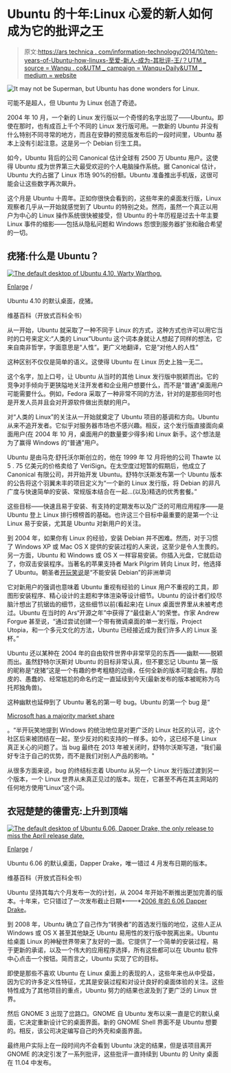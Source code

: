 # Ubuntu 的十年:Linux 心爱的新人如何成为它的批评之王

> 原文:[https://ars technica . com/information-technology/2014/10/ten-years-of-Ubuntu-how-linuxs-至爱-新人-成为-其批评-王/？UTM _ source = Wanqu . co&UTM _ campaign = Wanqu+Daily&UTM _ medium = website](https://arstechnica.com/information-technology/2014/10/ten-years-of-ubuntu-how-linuxs-beloved-newcomer-became-its-criticized-king/?utm_source=wanqu.co&utm_campaign=Wanqu+Daily&utm_medium=website)

![It may not be Superman, but Ubuntu has done wonders for Linux. ](../Images/5a8874a104252283d77e09ed1ed3df27.png)



可能不是超人，但 Ubuntu 为 Linux 创造了奇迹。





2004 年 10 月，一个新的 Linux 发行版以一个奇怪的名字出现了——Ubuntu。即使在那时，也有成百上千个不同的 Linux 发行版可用。一款新的 Ubuntu 并没有什么特别不同寻常的地方，而且在安静的预览版发布后的一段时间里，Ubuntu 基本上没有引起注意。这是另一个 Debian 衍生工具。

如今，Ubuntu 背后的公司 Canonical 估计全球有 2500 万 Ubuntu 用户。这使得 Ubuntu 成为世界第三大最受欢迎的个人电脑操作系统。据 Canonical 估计，Ubuntu 大约占据了 Linux 市场 90%的份额。Ubuntu 准备推出手机版，这很可能会让这些数字再次飙升。

这个月是 Ubuntu 十周年。正如你很快会看到的，这些年来的桌面发行版，Linux 观察者几乎从一开始就感觉到了 Ubuntu 的特别之处。然而，虽然一个真正以用户为中心的 Linux 操作系统很快被接受，但 Ubuntu 的十年历程是过去十年主要 Linux 事件的缩影——包括从隐私问题和 Windows 怨恨到服务器扩张和融合希望的一切。

## 疣猪:什么是 Ubuntu？

[![The default desktop of Ubuntu 4.10, Warty Warthog.](../Images/efe90087803739c87aae88db26079818.png)](http://upload.wikimedia.org/wikipedia/commons/d/d0/Ubuntu-desktop-2-410-20080706.png)

[Enlarge](http://upload.wikimedia.org/wikipedia/commons/d/d0/Ubuntu-desktop-2-410-20080706.png) /

Ubuntu 4.10 的默认桌面，疣猪。

维基百科（开放式百科全书）





从一开始，Ubuntu 就采取了一种不同于 Linux 的方式，这种方式也许可以用它当时的口号来定义:“人类的 Linux”Ubuntu 这个词本身就让人想起了同样的想法，它来自南非哲学，字面意思是“人性”。更广义地翻译，它是“对他人的人性”

这种区别不仅仅是简单的语义。这使得 Ubuntu 在 Linux 历史上独一无二。

这个名字，加上口号，让 Ubuntu 从当时的其他 Linux 发行版中脱颖而出。它的竞争对手倾向于更狭隘地关注开发者和企业用户想要什么，而不是“普通”桌面用户可能需要什么。例如，Fedora 采取了一种非常不同的方法，针对的是那些同时也是开发人员并且会对开源软件做出贡献的用户。

对“人类的 Linux”的关注从一开始就奠定了 Ubuntu 项目的基调和方向。Ubuntu 从来不追开发者。它似乎对服务器市场也不感兴趣。相反，这个发行版直接面向桌面用户(在 2004 年 10 月，桌面用户的数量要少得多)和 Linux 新手。这个想法是为了赢得 Windows 的“普通”用户。

Ubuntu 是由马克·舒托沃尔斯创立的，他在 1999 年 12 月将他的公司 Thawte 以 5 . 75 亿美元的价格卖给了 VeriSign。在太空度过短暂的假期后，他成立了 Canonical 有限公司，并开始开发 Ubuntu。舒特尔沃斯发布第一个 Ubuntu 版本的公告将这个羽翼未丰的项目定义为“一个新的 Linux 发行版，将 Debian 的非凡广度与快速简单的安装、常规版本结合在一起...(以及)精选的优秀套餐。”

这些目标——快速且易于安装、有支持的定期发布以及广泛的可用应用程序——是 Ubuntu 登上 Linux 排行榜榜首的基础。也许这三个目标中最重要的是第一个:让 Linux 易于安装，尤其是 Ubuntu 对新用户的关注。

到 2004 年，如果你有 Linux 的经验，安装 Debian 并不困难。然而，对于习惯了 Windows XP 或 Mac OS X 提供的安装过程的人来说，这至少是令人生畏的。另一方面，Ubuntu 和 Windows 或 OS X 一样容易安装。你插入光盘，它就启动了，你双击安装程序。当著名的苹果支持者 Mark Pilgrim 转向 Linux 时，他选择了 Ubuntu。朝圣者[开玩笑说](https://web.archive.org/web/20060707010812/http://diveintomark.org/archives/2006/06/27/diveintomark-show)是“不能安装 Debian”的非洲单词

它对新用户的强调也意味着 Ubuntu 重视有经验的 Linux 用户不重视的工具，即图形安装程序、精心设计的主题和字体渲染等设计细节。Ubuntu 的设计者们绞尽脑汁想出了抗锯齿的细节，这些细节以前(看起来)在 Linux 桌面世界里从未被考虑过。Ubuntu 在当时的 Ars“开源之年”中获得了“最佳新人”的荣誉。作家 Andrew Forgue 甚至说，“通过尝试创建一个带有微调桌面的单一发行版，Project Utopia，和一个多元文化的方法，Ubuntu 已经接近成为我们许多人的 Linux 圣杯。”

Ubuntu 还以某种在 2004 年的自由软件世界中非常罕见的东西——幽默——脱颖而出。虽然舒特尔沃斯对 Ubuntu 的目标非常认真，但不要忘记 Ubuntu 第一版的昵称是“疣猪”这是一个有趣的参考粗糙的边缘，任何全新的版本可能会有。厚脸皮的、愚蠢的、经常尴尬的命名约定一直延续到今天(最新发布的版本被昵称为乌托邦独角兽)。

这种幽默也延伸到了 Ubuntu 著名的第一号 bug。Ubuntu 的第一个 bug 是“

[Microsoft has a majority market share](https://bugs.launchpad.net/ubuntu/+bug/1)

。“半开玩笑地提到 Windows 的统治地位是对更广泛的 Linux 社区的认可，这个社区后来被团结在一起，至少反对的和支持的一样多。如今，这已经不是 Linux 真正关心的问题了。当 bug 最终在 2013 年被关闭时，舒特尔沃斯写道，“我们最好专注于自己的优势，而不是我们对别人产品的影响。"

从很多方面来说，bug 的终结标志着 Ubuntu 从另一个 Linux 发行版过渡到另一个版本，一个 Linux 世界从未真正见过的版本。现在，它甚至不再在其主网站的任何地方使用“Linux”这个词。

## 衣冠楚楚的德雷克:上升到顶端

[![The default desktop of Ubuntu 6.06, Dapper Drake, the only release to miss the April release date.](../Images/3ff8181c8ec1fc1dca27b4e8dd394c50.png)](http://upload.wikimedia.org/wikipedia/commons/0/0f/Dapper_with_apps.jpg)

[Enlarge](http://upload.wikimedia.org/wikipedia/commons/0/0f/Dapper_with_apps.jpg) /

Ubuntu 6.06 的默认桌面，Dapper Drake，唯一错过 4 月发布日期的版本。

维基百科（开放式百科全书）





Ubuntu 坚持其每六个月发布一次的计划，从 2004 年开始不断推出更加完善的版本。十年来，它只错过了一次发布截止日期*——*[2006 年的 6.06 Dapper Drake](http://arstechnica.com/civis/viewtopic.php?f=16&t=286162)。

到 2008 年，Ubuntu 确立了自己作为“转换者”的首选发行版的地位，这些人正从 Windows 或 OS X 甚至其他缺乏 Ubuntu 易用性的发行版中脱离出来。Ubuntu 给桌面 Linux 的神秘世界带来了友好的一面。它提供了一个简单的安装过程，易于更新的承诺，以及一个伟大的应用程序选择，所有这些都可以在 Ubuntu 软件中心点击一个按钮。简而言之，Ubuntu 实现了它的目标。

即使是那些不喜欢 Ubuntu 在 Linux 桌面上的表现的人，这些年来也从中受益，因为它的许多定义性特征，尤其是安装过程和对设计良好的桌面体验的关注。这些特性成为了其他项目的重点，Ubuntu 努力的结果也波及到了更广泛的 Linux 世界。

然后 GNOME 3 出现了岔路口。GNOME 自 Ubuntu 发布以来一直是它的默认桌面，它决定重新设计它的桌面界面。新的 GNOME Shell 界面不是 Ubuntu 想要的。相反，该公司决定编写自己的外壳和桌面界面。

最终用户实际上在一段时间内不会看到 Ubuntu 决定的结果，但是该项目离开 GNOME 的决定引发了一系列批评，这些批评一直持续到 Ubuntu 的 Unity 桌面在 11.04 中发布。